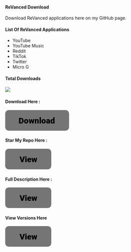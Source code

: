 #### ReVanced Download
Download ReVanced applications here on my GitHub page.

#### List Of ReVanced Applications
- YouTube
- YouTube Music
- Reddit
- TikTok
- Twitter
- Micro G

#### Total Downloads

<a href="https://github.com/Ultimatinium/yt/release"><img src="https://img.shields.io/github/downloads/Ultimatinium/yt/total?label=Latest%20Release%20Total%20Downloads&color=white&style=for-the-badge"></a>

#### Download Here :

[![](https://raw.githubusercontent.com/Ultimatinium/yt/main/buttons/button_download.png)](https://github.com/Ultimatinium/yt/releases)

#### Star My Repo Here :

[![](https://raw.githubusercontent.com/Ultimatinium/yt/main/buttons/button_view.png)](https://github.com/Ultimatinium/yt)

#### Full Description Here :

[![](https://raw.githubusercontent.com/Ultimatinium/yt/main/buttons/button_view.png)](https://github.com/Ultimatinium/yt/blob/main/yt.md)

#### View Versions Here
[![](https://raw.githubusercontent.com/Ultimatinium/yt/main/buttons/button_view.png)](https://github.com/Ultimatinium/yt/blob/main/versions.txt)
